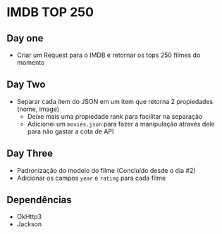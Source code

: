 # IMDB TOP 250

## Day one

- Criar um Request para o IMDB e retornar os tops 250 filmes do momento

## Day Two

- Separar cada item do JSON em um item que retorna 2 propiedades (nome, image) 
  - Deixe mais uma propiedade rank para facilitar na separação
  - Adicionei um `movies.json` para fazer a manipulação através dele para não gastar a cota de API

## Day Three

- Padronização do modelo do filme (Concluído desde o dia #2)
- Adicionar os campos `year` e `rating` para cada filme







## Dependências 

- OkHttp3
- Jackson